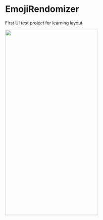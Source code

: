 # EmojiRendomizer
First UI test project for learning layout

<img src="EmojiRandomizer.png" width= "300" height= "600" >


